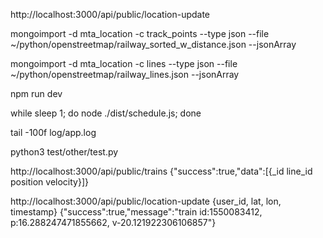http://localhost:3000/api/public/location-update

mongoimport -d mta_location -c track_points --type json  --file ~/python/openstreetmap/railway_sorted_w_distance.json --jsonArray

mongoimport -d mta_location -c lines --type json  --file ~/python/openstreetmap/railway_lines.json --jsonArray

npm run dev

while sleep 1; do node ./dist/schedule.js; done

tail -100f log/app.log

python3 test/other/test.py 

http://localhost:3000/api/public/trains
{"success":true,"data":[{_id line_id position velocity}]}

http://localhost:3000/api/public/location-update
{user_id, lat, lon, timestamp}
{"success":true,"message":"train id:1550083412, p:16.288247471855662, v-20.121922306106857"}
